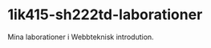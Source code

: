 1ik415-sh222td-laborationer
===========================

Mina laborationer i Webbteknisk introdution.
